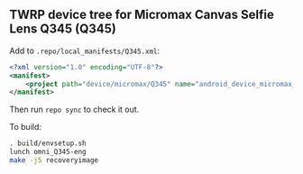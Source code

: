 ## TWRP device tree for Micromax Canvas Selfie Lens Q345 (Q345)

Add to `.repo/local_manifests/Q345.xml`:

```xml
<?xml version="1.0" encoding="UTF-8"?>
<manifest>
	<project path="device/micromax/Q345" name="android_device_micromax_Q345" remote="liquidporting" revision="android-5.1" />
</manifest>
```

Then run `repo sync` to check it out.

To build:

```sh
. build/envsetup.sh
lunch omni_Q345-eng
make -j5 recoveryimage
```
